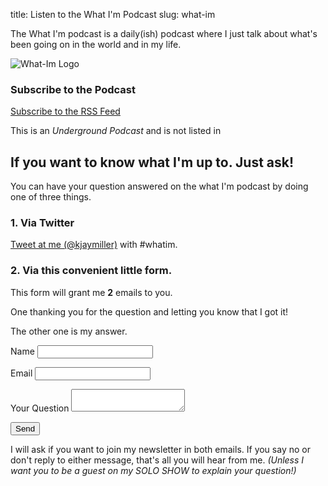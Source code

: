title: Listen to the What I'm Podcast
slug: what-im

The What I'm podcast is a daily(ish) podcast where I just talk about what's been going on in the world and in my life.

![What-Im Logo](https://s3-us-west-2.amazonaws.com/kjaymiller/images/whatimpodcast.JPG)


### Subscribe to the Podcast
[Subscribe to the RSS Feed](https://feeds.transistor.fm/what-i-m-podcast-with-jay-miller)

This is an *Underground Podcast* and is not listed in       

## If you want to know what I'm up to. Just ask! 

You can have your question answered on the what I'm podcast by doing one of three things.

### 1. Via Twitter
[Tweet at me (@kjaymiller)](https://twitter.com/home?status=Hey%20%40kjaymiller!%20%3CYOUR%20QUESTION%20HERE%3E%20%23whatim) with #whatim.

### 2. Via this convenient little form. 
This form will grant me **2** emails to you. 

One thanking you for the question and letting you know that I got it!

The other one is my answer. 

<form name="contact" netlify>
  <p>
      <label>Name <input type="text" name="name" /></label>
        </p>
	  <p>
	      <label>Email <input type="email" name="email" /></label>
	        </p>
	<p>
		<label>Your Question</lave>
<textarea name="question"></textarea>
</p>
		  <p>
		      <button type="submit">Send</button>
		        </p>
			</form>

I will ask if you want to join my newsletter in both emails. If you say no or don't reply to either message, that's all you will hear from me. _(Unless I want you to be a guest on my SOLO SHOW to explain your question!)_


